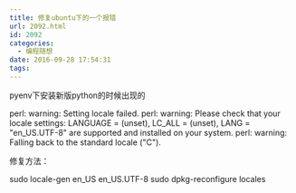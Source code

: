 ```yaml
---
title: 修复ubuntu下的一个报错
url: 2092.html
id: 2092
categories:
  - 编程随想
date: 2016-09-28 17:54:31
tags:
---
```


pyenv下安装新版python的时候出现的

perl: warning: Setting locale failed.
perl: warning: Please check that your locale settings:
    LANGUAGE = (unset),
    LC_ALL = (unset),
    LANG = "en_US.UTF-8"
are supported and installed on your system.
perl: warning: Falling back to the standard locale ("C").

修复方法：

sudo locale-gen en\_US en\_US.UTF-8
sudo dpkg-reconfigure locales